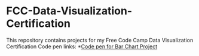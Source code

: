 # FCC-Data-Visualization-Certification
This repository contains projects for my Free Code Camp Data Visualization Certification
Code pen links:
*[Code pen for Bar Chart Project](https://codepen.io/msaxton/pen/xvZjdE)
